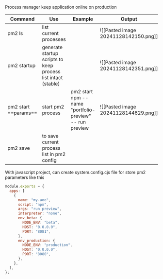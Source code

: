 Process manager keep application online on production

| Command              | Use                                                           | Example                                                 | Output                               |
| -------------------- | ------------------------------------------------------------- | ------------------------------------------------------- | ------------------------------------ |
| pm2 ls               | list current processes                                        |                                                         | ![[Pasted image 20241128142150.png]] |
| pm2 startup          | generate startup scripts to keep process list intact (stable) |                                                         | ![[Pasted image 20241128142351.png]] |
| pm2 start ==params== | start pm2 process                                             | pm2 start npm --name "portfolio-preview" -- run preview | ![[Pasted image 20241128144629.png]] |
| pm2 save             | to save current process list in pm2 config                    |                                                         |                                      |

With javascript project, can create system.config.cjs file for store pm2 parameters like this
```js
module.exports = {
  apps: [
    {
      name: "my-aoo",
      script: "npm",
      args: "run preview",
      interpreter: "none",
      env_beta: {
        NODE_ENV: "beta",
        HOST: "0.0.0.0",
        PORT: "8081",
      },
      env_production: {
        NODE_ENV: "production",
        HOST: "0.0.0.0",
        PORT: "8080",
      },
    },
  ],
};

```